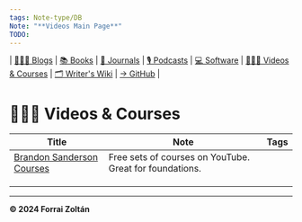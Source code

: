 ```yaml
---
tags: Note-type/DB
Note: "**Videos Main Page**"
TODO:
---
```

| [👩🏼‍💻 Blogs](/Resources-for-Writers/Blogs/-Blogs.html "Explore insightful blogs about writing") | [📚 Books](/Resources-for-Writers/Books/-Books.html "Discover essential books on writing") | [📰 Journals](/Resources-for-Writers/Journals/-Journals.html "Read academic and literary journals on writing") | [🎙️ Podcasts](/Resources-for-Writers/Podcasts/-Podcasts.html "Find podcasts focused on writing") | [💻 Software](/Resources-for-Writers/Software/-Software.html "Discover useful software and tools for writers") | [👩🏼‍🎓 Videos & Courses](/Resources-for-Writers/Videos-&-Courses/-Videos-&-Courses.html "Watch videos and take courses to improve your writing skills") | [🗂️ Writer's Wiki](/Resources-for-Writers/Writers-Wiki/-Writers-Wiki.html "Explore the Writer's Wiki for valuable writing resources! Compiled by yours truly.") | [→ GitHub](https://github.com/Forrai-Zoltan "Visit my GitHub to see my other projects") |

# 👩🏼‍🎓 Videos & Courses

| Title                                                     | Note                                                    | Tags |
| --------------------------------------------------------- | ------------------------------------------------------- | ---- |
| [Brandon Sanderson Courses](Brandon-Sanderson-Courses.md) | Free sets of courses on YouTube. Great for foundations. |      |
|                                                           |                                                         |      |
|                                                           |                                                         |      |
|                                                           |                                                         |      |

---
**© 2024 Forrai Zoltán**
